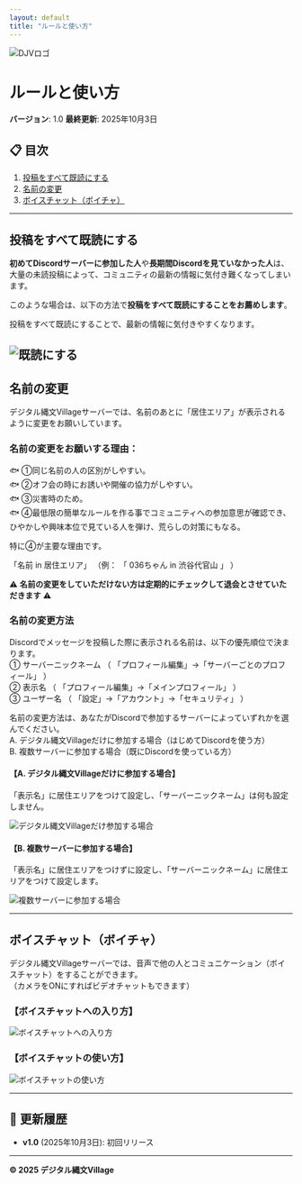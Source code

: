 ```yaml
---
layout: default
title: "ルールと使い方"
---
```

![DJVロゴ](assets/images/logo.png)

# ルールと使い方

**バージョン**: 1.0
**最終更新**: 2025年10月3日  

## 📋 目次

1. [投稿をすべて既読にする](#投稿をすべて既読にする)
2. [名前の変更](#名前の変更)
3. [ボイスチャット（ボイチャ）](#ボイスチャット（ボイチャ）)

---

## 投稿をすべて既読にする

**初めてDiscordサーバーに参加した人**や**長期間Discordを見ていなかった人**は、大量の未読投稿によって、コミュニティの最新の情報に気付き難くなってしまいます。

このような場合は、以下の方法で**投稿をすべて既読にすることをお薦めします**。

投稿をすべて既読にすることで、最新の情報に気付きやすくなります。

![既読にする](assets/images/screenshots/既読にする.gif)
---

## 名前の変更

デジタル縄文Villageサーバーでは、名前のあとに「居住エリア」が表示されるように変更をお願いしています。

### 名前の変更をお願いする理由：
🐟 ①同じ名前の人の区別がしやすい。\
🐟 ②オフ会の時にお誘いや開催の協力がしやすい。\
🐟 ③災害時のため。\
🐟 ④最低限の簡単なルールを作る事でコミュニティへの参加意思が確認でき、ひやかしや興味本位で見ている人を弾け、荒らしの対策にもなる。

特に④が主要な理由です。

「名前 in 居住エリア」 （例： 「 036ちゃん in 渋谷代官山 」 ）

⚠ **名前の変更をしていただけない方は定期的にチェックして退会とさせていただきます** ⚠

### 名前の変更方法
Discordでメッセージを投稿した際に表示される名前は、以下の優先順位で決まります。\
① サーバーニックネーム （ 「プロフィール編集」→「サーバーごとのプロフィール」 ）\
② 表示名 （ 「プロフィール編集」→「メインプロフィール」 ）\
③ ユーザー名 （ 「設定」→「アカウント」→「セキュリティ」 ）

名前の変更方法は、あなたがDiscordで参加するサーバーによっていずれかを選んでください。\
A. デジタル縄文Villageだけに参加する場合（はじめてDiscordを使う方）\
B. 複数サーバーに参加する場合（既にDiscordを使っている方）

#### 【A. デジタル縄文Villageだけに参加する場合】

「表示名」に居住エリアをつけて設定し、「サーバーニックネーム」は何も設定しません。

![デジタル縄文Villageだけ参加する場合](assets/images/screenshots/デジタル縄文Villageだけ参加する場合.gif)

#### 【B. 複数サーバーに参加する場合】

「表示名」に居住エリアをつけずに設定し、「サーバーニックネーム」に居住エリアをつけて設定します。

![複数サーバーに参加する場合](assets/images/screenshots/複数サーバーに参加する場合.gif)

---

## ボイスチャット（ボイチャ）

デジタル縄文Villageサーバーでは、音声で他の人とコミュニケーション（ボイスチャット）をすることができます。\
（カメラをONにすればビデオチャットもできます）

### 【ボイスチャットへの入り方】

![ボイスチャットへの入り方](assets/images/screenshots/ボイスチャットへの入り方.gif)

### 【ボイスチャットの使い方】

![ボイスチャットの使い方](assets/images/screenshots/ボイスチャットの使い方.gif)

---

## 📝 更新履歴

- **v1.0** (2025年10月3日): 初回リリース

---

**© 2025 デジタル縄文Village**